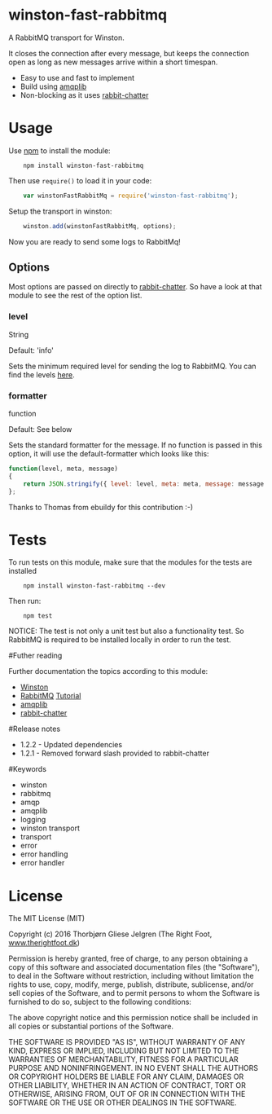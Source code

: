 # winston-fast-rabbitmq

A RabbitMQ transport for Winston. 

It closes the connection after every message, but keeps the connection open as long as new messages arrive within a short timespan.

* Easy to use and fast to implement
* Build using [amqplib](https://www.npmjs.com/package/amqplib)
* Non-blocking as it uses [rabbit-chatter](https://www.npmjs.com/package/rabbit-chatter)

# Usage

Use [npm](https://www.npmjs.com/) to install the module:

```
	npm install winston-fast-rabbitmq
```

Then use `require()` to load it in your code:

```javascript
	var winstonFastRabbitMq = require('winston-fast-rabbitmq');
```

Setup the transport in winston:

```javascript
	winston.add(winstonFastRabbitMq, options);
```

Now you are ready to send some logs to RabbitMq!

## Options

Most options are passed on directly to [rabbit-chatter](https://www.npmjs.com/package/rabbit-chatter). So have a look at that module to see the rest of the option list.

### level

String

Default: 'info'

Sets the minimum required level for sending the log to RabbitMQ. You can find the levels [here](https://www.npmjs.com/package/winston#logging-levels).

### formatter

function

Default: See below

Sets the standard formatter for the message. If no function is passed in this option, it will use the default-formatter which looks like this:

```javascript
function(level, meta, message)
{
    return JSON.stringify({ level: level, meta: meta, message: message  });
};
```

Thanks to Thomas from ebuildy for this contribution :-)


# Tests

To run tests on this module, make sure that the modules for the tests are installed

```
	npm install winston-fast-rabbitmq --dev
```

Then run:

```
	npm test
```

NOTICE: The test is not only a unit test but also a functionality test. So RabbitMQ is required to be installed locally in order to run the test.

#Futher reading

Further documentation the topics according to this module:

* [Winston](https://www.npmjs.com/package/winston)
* [RabbitMQ](https://www.rabbitmq.com/documentation.html) [Tutorial](https://www.rabbitmq.com/getstarted.html)
* [amqplib](https://www.npmjs.com/package/amqplib)
* [rabbit-chatter](https://www.npmjs.com/package/rabbit-chatter)

#Release notes

* 1.2.2 - Updated dependencies
* 1.2.1 - Removed forward slash provided to rabbit-chatter

#Keywords

* winston
* rabbitmq
* amqp
* amqplib
* logging
* winston transport
* transport
* error
* error handling
* error handler

# License

The MIT License (MIT)

Copyright (c) 2016 Thorbjørn Gliese Jelgren (The Right Foot, www.therightfoot.dk)

Permission is hereby granted, free of charge, to any person obtaining a copy
of this software and associated documentation files (the "Software"), to deal
in the Software without restriction, including without limitation the rights
to use, copy, modify, merge, publish, distribute, sublicense, and/or sell
copies of the Software, and to permit persons to whom the Software is
furnished to do so, subject to the following conditions:

The above copyright notice and this permission notice shall be included in all
copies or substantial portions of the Software.

THE SOFTWARE IS PROVIDED "AS IS", WITHOUT WARRANTY OF ANY KIND, EXPRESS OR
IMPLIED, INCLUDING BUT NOT LIMITED TO THE WARRANTIES OF MERCHANTABILITY,
FITNESS FOR A PARTICULAR PURPOSE AND NONINFRINGEMENT. IN NO EVENT SHALL THE
AUTHORS OR COPYRIGHT HOLDERS BE LIABLE FOR ANY CLAIM, DAMAGES OR OTHER
LIABILITY, WHETHER IN AN ACTION OF CONTRACT, TORT OR OTHERWISE, ARISING FROM,
OUT OF OR IN CONNECTION WITH THE SOFTWARE OR THE USE OR OTHER DEALINGS IN THE
SOFTWARE.

